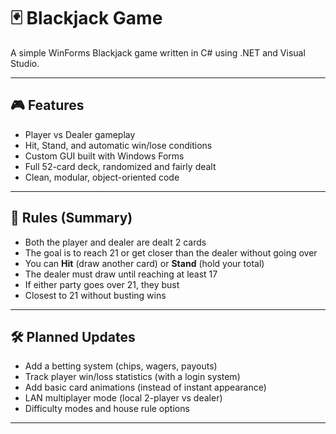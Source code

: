 # 🃏 Blackjack Game

A simple WinForms Blackjack game written in C# using .NET and Visual Studio.

---

## 🎮 Features

- Player vs Dealer gameplay
- Hit, Stand, and automatic win/lose conditions
- Custom GUI built with Windows Forms
- Full 52-card deck, randomized and fairly dealt
- Clean, modular, object-oriented code

---

## 🧠 Rules (Summary)

- Both the player and dealer are dealt 2 cards
- The goal is to reach 21 or get closer than the dealer without going over
- You can **Hit** (draw another card) or **Stand** (hold your total)
- The dealer must draw until reaching at least 17
- If either party goes over 21, they bust
- Closest to 21 without busting wins

---

## 🛠 Planned Updates

- Add a betting system (chips, wagers, payouts)
- Track player win/loss statistics (with a login system)
- Add basic card animations (instead of instant appearance)
- LAN multiplayer mode (local 2-player vs dealer)
- Difficulty modes and house rule options

---
